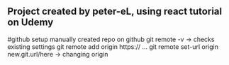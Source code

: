 ## Project created by peter-eL, using react tutorial on Udemy

#github setup
manually created repo on github
git remote -v -> checks existing settings
git remote add origin https:// ...
git remote set-url origin new.git.url/here -> changing origin
